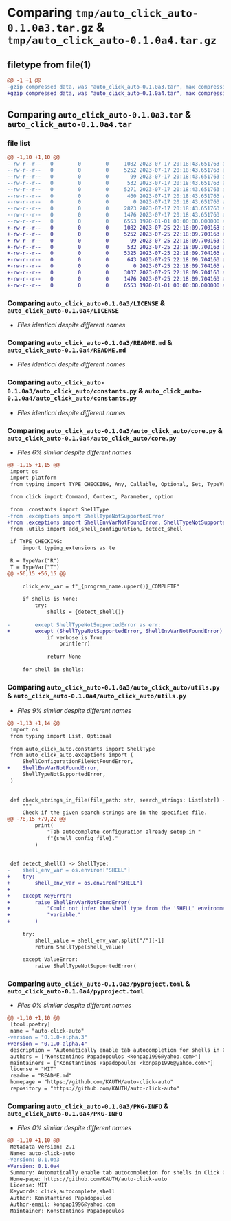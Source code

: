 # Comparing `tmp/auto_click_auto-0.1.0a3.tar.gz` & `tmp/auto_click_auto-0.1.0a4.tar.gz`

## filetype from file(1)

```diff
@@ -1 +1 @@
-gzip compressed data, was "auto_click_auto-0.1.0a3.tar", max compression
+gzip compressed data, was "auto_click_auto-0.1.0a4.tar", max compression
```

## Comparing `auto_click_auto-0.1.0a3.tar` & `auto_click_auto-0.1.0a4.tar`

### file list

```diff
@@ -1,10 +1,10 @@
--rw-r--r--   0        0        0     1082 2023-07-17 20:18:43.651763 auto_click_auto-0.1.0a3/LICENSE
--rw-r--r--   0        0        0     5252 2023-07-17 20:18:43.651763 auto_click_auto-0.1.0a3/README.md
--rw-r--r--   0        0        0       99 2023-07-17 20:18:43.651763 auto_click_auto-0.1.0a3/auto_click_auto/__init__.py
--rw-r--r--   0        0        0      532 2023-07-17 20:18:43.651763 auto_click_auto-0.1.0a3/auto_click_auto/constants.py
--rw-r--r--   0        0        0     5271 2023-07-17 20:18:43.651763 auto_click_auto-0.1.0a3/auto_click_auto/core.py
--rw-r--r--   0        0        0      460 2023-07-17 20:18:43.651763 auto_click_auto-0.1.0a3/auto_click_auto/exceptions.py
--rw-r--r--   0        0        0        0 2023-07-17 20:18:43.651763 auto_click_auto-0.1.0a3/auto_click_auto/py.typed
--rw-r--r--   0        0        0     2823 2023-07-17 20:18:43.651763 auto_click_auto-0.1.0a3/auto_click_auto/utils.py
--rw-r--r--   0        0        0     1476 2023-07-17 20:18:43.651763 auto_click_auto-0.1.0a3/pyproject.toml
--rw-r--r--   0        0        0     6553 1970-01-01 00:00:00.000000 auto_click_auto-0.1.0a3/PKG-INFO
+-rw-r--r--   0        0        0     1082 2023-07-25 22:18:09.700163 auto_click_auto-0.1.0a4/LICENSE
+-rw-r--r--   0        0        0     5252 2023-07-25 22:18:09.700163 auto_click_auto-0.1.0a4/README.md
+-rw-r--r--   0        0        0       99 2023-07-25 22:18:09.700163 auto_click_auto-0.1.0a4/auto_click_auto/__init__.py
+-rw-r--r--   0        0        0      532 2023-07-25 22:18:09.700163 auto_click_auto-0.1.0a4/auto_click_auto/constants.py
+-rw-r--r--   0        0        0     5325 2023-07-25 22:18:09.704163 auto_click_auto-0.1.0a4/auto_click_auto/core.py
+-rw-r--r--   0        0        0      643 2023-07-25 22:18:09.704163 auto_click_auto-0.1.0a4/auto_click_auto/exceptions.py
+-rw-r--r--   0        0        0        0 2023-07-25 22:18:09.704163 auto_click_auto-0.1.0a4/auto_click_auto/py.typed
+-rw-r--r--   0        0        0     3037 2023-07-25 22:18:09.704163 auto_click_auto-0.1.0a4/auto_click_auto/utils.py
+-rw-r--r--   0        0        0     1476 2023-07-25 22:18:09.704163 auto_click_auto-0.1.0a4/pyproject.toml
+-rw-r--r--   0        0        0     6553 1970-01-01 00:00:00.000000 auto_click_auto-0.1.0a4/PKG-INFO
```

### Comparing `auto_click_auto-0.1.0a3/LICENSE` & `auto_click_auto-0.1.0a4/LICENSE`

 * *Files identical despite different names*

### Comparing `auto_click_auto-0.1.0a3/README.md` & `auto_click_auto-0.1.0a4/README.md`

 * *Files identical despite different names*

### Comparing `auto_click_auto-0.1.0a3/auto_click_auto/constants.py` & `auto_click_auto-0.1.0a4/auto_click_auto/constants.py`

 * *Files identical despite different names*

### Comparing `auto_click_auto-0.1.0a3/auto_click_auto/core.py` & `auto_click_auto-0.1.0a4/auto_click_auto/core.py`

 * *Files 6% similar despite different names*

```diff
@@ -1,15 +1,15 @@
 import os
 import platform
 from typing import TYPE_CHECKING, Any, Callable, Optional, Set, TypeVar, Union
 
 from click import Command, Context, Parameter, option
 
 from .constants import ShellType
-from .exceptions import ShellTypeNotSupportedError
+from .exceptions import ShellEnvVarNotFoundError, ShellTypeNotSupportedError
 from .utils import add_shell_configuration, detect_shell
 
 if TYPE_CHECKING:
     import typing_extensions as te
 
 R = TypeVar("R")
 T = TypeVar("T")
@@ -56,15 +56,15 @@
 
     click_env_var = f"_{program_name.upper()}_COMPLETE"
 
     if shells is None:
         try:
             shells = {detect_shell()}
 
-        except ShellTypeNotSupportedError as err:
+        except (ShellTypeNotSupportedError, ShellEnvVarNotFoundError) as err:
             if verbose is True:
                 print(err)
 
             return None
 
     for shell in shells:
```

### Comparing `auto_click_auto-0.1.0a3/auto_click_auto/utils.py` & `auto_click_auto-0.1.0a4/auto_click_auto/utils.py`

 * *Files 9% similar despite different names*

```diff
@@ -1,13 +1,14 @@
 import os
 from typing import List, Optional
 
 from auto_click_auto.constants import ShellType
 from auto_click_auto.exceptions import (
     ShellConfigurationFileNotFoundError,
+    ShellEnvVarNotFoundError,
     ShellTypeNotSupportedError,
 )
 
 
 def check_strings_in_file(file_path: str, search_strings: List[str]) -> bool:
     """
     Check if the given search strings are in the specified file.
@@ -78,15 +79,22 @@
         print(
             "Tab autocomplete configuration already setup in "
             f"{shell_config_file}."
         )
 
 
 def detect_shell() -> ShellType:
-    shell_env_var = os.environ["SHELL"]
+    try:
+        shell_env_var = os.environ["SHELL"]
+
+    except KeyError:
+        raise ShellEnvVarNotFoundError(
+            "Could not infer the shell type from the 'SHELL' environment "
+            "variable."
+        )
 
     try:
         shell_value = shell_env_var.split("/")[-1]
         return ShellType(shell_value)
 
     except ValueError:
         raise ShellTypeNotSupportedError(
```

### Comparing `auto_click_auto-0.1.0a3/pyproject.toml` & `auto_click_auto-0.1.0a4/pyproject.toml`

 * *Files 0% similar despite different names*

```diff
@@ -1,10 +1,10 @@
 [tool.poetry]
 name = "auto-click-auto"
-version = "0.1.0-alpha.3"
+version = "0.1.0-alpha.4"
 description = "Automatically enable tab autocompletion for shells in Click CLI applications."
 authors = ["Konstantinos Papadopoulos <konpap1996@yahoo.com>"]
 maintainers = ["Konstantinos Papadopoulos <konpap1996@yahoo.com>"]
 license = "MIT"
 readme = "README.md"
 homepage = "https://github.com/KAUTH/auto-click-auto"
 repository = "https://github.com/KAUTH/auto-click-auto"
```

### Comparing `auto_click_auto-0.1.0a3/PKG-INFO` & `auto_click_auto-0.1.0a4/PKG-INFO`

 * *Files 0% similar despite different names*

```diff
@@ -1,10 +1,10 @@
 Metadata-Version: 2.1
 Name: auto-click-auto
-Version: 0.1.0a3
+Version: 0.1.0a4
 Summary: Automatically enable tab autocompletion for shells in Click CLI applications.
 Home-page: https://github.com/KAUTH/auto-click-auto
 License: MIT
 Keywords: click,autocomplete,shell
 Author: Konstantinos Papadopoulos
 Author-email: konpap1996@yahoo.com
 Maintainer: Konstantinos Papadopoulos
```


